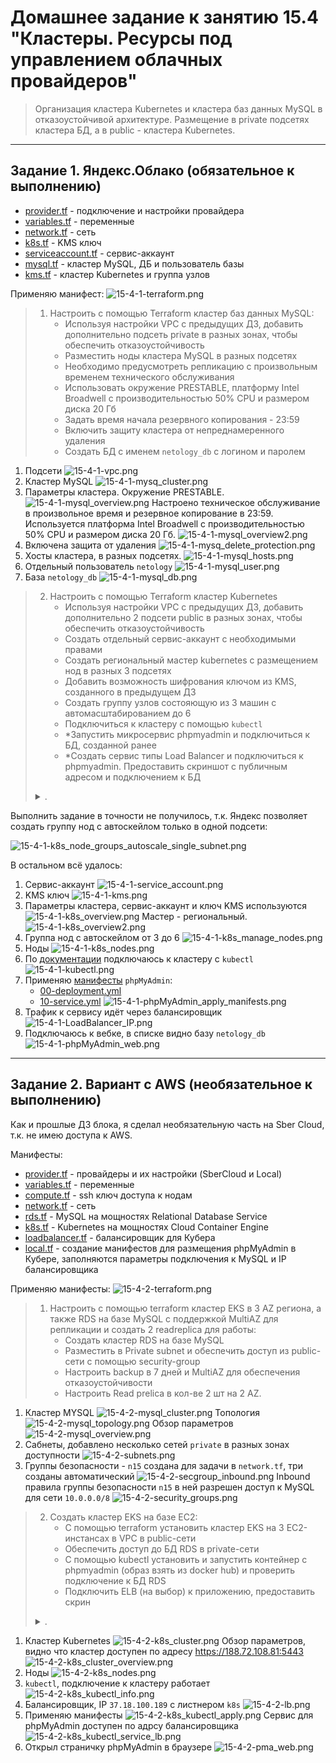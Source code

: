 # Домашнее задание к занятию 15.4 "Кластеры. Ресурсы под управлением облачных провайдеров"

> Организация кластера Kubernetes и кластера баз данных MySQL в отказоустойчивой архитектуре.
> Размещение в private подсетях кластера БД, а в public - кластера Kubernetes.

---
## Задание 1. Яндекс.Облако (обязательное к выполнению)

- [provider.tf](./15.4/yandex/provider.tf) - подключение и настройки провайдера
- [variables.tf](./15.4/yandex/variables.tf) - переменные
- [network.tf](./15.4/yandex/network.tf) - сеть
- [k8s.tf](./15.4/yandex/k8s.tf) - KMS ключ
- [serviceaccount.tf](./15.4/yandex/serviceaccount.tf) - сервис-аккаунт
- [mysql.tf](./15.4/yandex/mysql.tf) - кластер MySQL, ДБ и пользователь базы
- [kms.tf](./15.4/yandex/kms.tf) - кластер Kubernetes и группа узлов

Применяю манифест:
![15-4-1-terraform.png](./media/15-4-1-terraform.png)

> 1. Настроить с помощью Terraform кластер баз данных MySQL:
>       - Используя настройки VPC с предыдущих ДЗ, добавить дополнительно подсеть private в разных зонах, чтобы обеспечить отказоустойчивость 
>       - Разместить ноды кластера MySQL в разных подсетях
>       - Необходимо предусмотреть репликацию с произвольным временем технического обслуживания
>       - Использовать окружение PRESTABLE, платформу Intel Broadwell с производительностью 50% CPU и размером диска 20 Гб
>       - Задать время начала резервного копирования - 23:59
>       - Включить защиту кластера от непреднамеренного удаления
>       - Создать БД с именем `netology_db` c логином и паролем

1. Подсети
![15-4-1-vpc.png](./media/15-4-1-vpc.png)
1. Кластер MySQL
![15-4-1-mysq_cluster.png](./media/15-4-1-mysq_cluster.png)
1. Параметры кластера. Окружение PRESTABLE.
![15-4-1-mysql_overview.png](./media/15-4-1-mysql_overview.png)
Настроено техническое обслуживание в произвольное время и резервное копирование в 23:59. Используется платформа Intel Broadwell с производительностью 50% CPU и размером диска 20 Гб.
![15-4-1-mysql_overview2.png](./media/15-4-1-mysql_overview2.png)
1. Включена защита от удаления
![15-4-1-mysq_delete_protection.png](./media/15-4-1-mysq_delete_protection.png)
1. Хосты кластера, в разных подсетях.
![15-4-1-mysql_hosts.png](./media/15-4-1-mysql_hosts.png)
1. Отдельный пользователь `netology`
![15-4-1-mysql_user.png](./media/15-4-1-mysql_user.png)
1. База `netology_db`
![15-4-1-mysql_db.png](./media/15-4-1-mysql_db.png)

> 2. Настроить с помощью Terraform кластер Kubernetes
>       - Используя настройки VPC с предыдущих ДЗ, добавить дополнительно 2 подсети public в разных зонах, чтобы обеспечить отказоустойчивость
>       - Создать отдельный сервис-аккаунт с необходимыми правами 
>       - Создать региональный мастер kubernetes с размещением нод в разных 3 подсетях
>       - Добавить возможность шифрования ключом из KMS, созданного в предыдущем ДЗ
>       - Создать группу узлов состояющую из 3 машин с автомасштабированием до 6
>       - Подключиться к кластеру с помощью `kubectl`
>       - *Запустить микросервис phpmyadmin и подключиться к БД, созданной ранее
>       - *Создать сервис типы Load Balancer и подключиться к phpmyadmin. Предоставить скриншот с публичным адресом и подключением к БД
> 
> <details><summary>.</summary>
>
> Документация
> - [MySQL cluster](https://registry.terraform.io/providers/yandex-cloud/yandex/latest/docs/resources/mdb_mysql_cluster)
> - [Создание кластера kubernetes](https://cloud.yandex.ru/docs/managed-kubernetes/operations/kubernetes-cluster/kubernetes-cluster-create)
> - [K8S Cluster](https://registry.terraform.io/providers/yandex-cloud/yandex/latest/docs/resources/kubernetes_cluster)
> - [K8S node group](https://registry.terraform.io/providers/yandex-cloud/yandex/latest/docs/resources/kubernetes_node_group)
>
> </details>

Выполнить задание в точности не получилось, т.к. Яндекс позволяет создать группу нод с автоскейлом только в одной подсети:

![15-4-1-k8s_node_groups_autoscale_single_subnet.png](./media/15-4-1-k8s_node_groups_autoscale_single_subnet.png)

В остальном всё удалось:
1. Сервис-аккаунт
![15-4-1-service_account.png](./media/15-4-1-service_account.png)
1. KMS ключ
![15-4-1-kms.png](./media/15-4-1-kms.png)
1. Параметры кластера, сервис-аккаунт и ключ KMS используются
![15-4-1-k8s_overview.png](./media/15-4-1-k8s_overview.png)
Мастер - региональный. 
![15-4-1-k8s_overview2.png](./media/15-4-1-k8s_overview2.png)
1. Группа нод с автоскейлом от 3 до 6
![15-4-1-k8s_manage_nodes.png](./media/15-4-1-k8s_manage_nodes.png)
1. Ноды
![15-4-1-k8s_nodes.png](./media/15-4-1-k8s_nodes.png)
1. По [документации](https://cloud.yandex.ru/docs/managed-kubernetes/operations/connect/#kubectl-connect) подключаюсь к кластеру с `kubectl`
![15-4-1-kubectl.png](./media/15-4-1-kubectl.png)
1. Применяю [манифесты](./15.4/yandex/manifests/) `phpMyAdmin`:
    - [00-deployment.yml](./15.4/yandex/manifests/00-deployment.yml)
    - [10-service.yml](./15.4/yandex/manifests/10-service.yml)
![15-4-1-phpMyAdmin_apply_manifests.png](./media/15-4-1-phpMyAdmin_apply_manifests.png)
1. Трафик к сервису идёт через балансировщик
![15-4-1-LoadBalancer_IP.png](./media/15-4-1-LoadBalancer_IP.png)
1. Подключаюсь к вебке, в списке видно базу `netology_db`
![15-4-1-phpMyAdmin_web.png](./media/15-4-1-phpMyAdmin_web.png)

--- 
## Задание 2. Вариант с AWS (необязательное к выполнению)

Как и прошлые ДЗ блока, я сделал необязательную часть на Sber Cloud, т.к. не имею доступа к AWS.

Манифесты:
- [provider.tf](./15.4/sber/provider.tf) - провайдеры и их настройки (SberCloud и Local)
- [variables.tf](./15.4/sber/variables.tf) - переменные
- [compute.tf](./15.4/sber/compute.tf) - ssh ключ доступа к нодам
- [network.tf](./15.4/sber/network.tf) - сеть
- [rds.tf](./15.4/sber/rds.tf) - MySQL на мощностях Relational Database Service
- [k8s.tf](./15.4/sber/k8s.tf) - Kubernetes на мощностях Cloud Container Engine
- [loadbalancer.tf](./15.4/sber/loadbalancer.tf) - балансировщик для Кубера
- [local.tf](./15.4/sber/local.tf) - создание манифестов для размещения phpMyAdmin в Кубере, заполняются параметры подключения к MySQL и IP балансировщика

Применяю манифесты:
![15-4-2-terraform.png](./media/15-4-2-terraform.png)

> 1. Настроить с помощью terraform кластер EKS в 3 AZ региона, а также RDS на базе MySQL с поддержкой MultiAZ для репликации и создать 2 readreplica для работы:
>       - Создать кластер RDS на базе MySQL
>       - Разместить в Private subnet и обеспечить доступ из public-сети c помощью security-group
>       - Настроить backup в 7 дней и MultiAZ для обеспечения отказоустойчивости
>       - Настроить Read prelica в кол-ве 2 шт на 2 AZ.

1. Кластер MYSQL
![15-4-2-mysql_cluster.png](./media/15-4-2-mysql_cluster.png)
Топология
![15-4-2-mysql_topology.png](./media/15-4-2-mysql_topology.png)
Обзор параметров
![15-4-2-mysql_overview.png](./media/15-4-2-mysql_overview.png)
1. Сабнеты, добавлено несколько сетей `private` в разных зонах доступности
![15-4-2-subnets.png](./media/15-4-2-subnets.png)
1. Группы безопасности - `n15` создана для задачи в `network.tf`, три созданы автоматический
![15-4-2-secgroup_inbound.png](./media/15-4-2-secgroup_inbound.png)
Inbound правила группы безопасности `n15` в ней разрешен доступ к MySQL для сети `10.0.0.0/8`
![15-4-2-security_groups.png](./media/15-4-2-security_groups.png)

> 2. Создать кластер EKS на базе EC2:
>       - С помощью terraform установить кластер EKS на 3 EC2-инстансах в VPC в public-сети
>       - Обеспечить доступ до БД RDS в private-сети
>       - С помощью kubectl установить и запустить контейнер с phpmyadmin (образ взять из docker hub) и проверить подключение к БД RDS
>       - Подключить ELB (на выбор) к приложению, предоставить скрин
> 
> <details><summary>.</summary>
>
> Документация
> - [Модуль EKS](https://learn.hashicorp.com/tutorials/terraform/eks)
>
> </details>

1. Кластер Kubernetes
![15-4-2-k8s_cluster.png](./media/15-4-2-k8s_cluster.png)
Обзор параметров, видно что кластер доступен по адресу https://188.72.108.81:5443
![15-4-2-k8s_cluster_overview.png](./media/15-4-2-k8s_cluster_overview.png)
1. Ноды
![15-4-2-k8s_nodes.png](./media/15-4-2-k8s_nodes.png)
1. `kubectl`, подключение к кластеру работает
![15-4-2-k8s_kubectl_info.png](./media/15-4-2-k8s_kubectl_info.png)
1. Балансировщик, IP `37.18.100.189` с листнером `k8s`
![15-4-2-lb.png](./media/15-4-2-lb.png)
1. Применяю манифесты
![15-4-2-k8s_kubectl_apply.png](./media/15-4-2-k8s_kubectl_apply.png)
Сервис для phpMyAdmin доступен по адрсу балансировщика
![15-4-2-k8s_kubectl_service_lb.png](./media/15-4-2-k8s_kubectl_service_lb.png)
1. Открыл страничку phpMyAdmin в браузере
![15-4-2-pma_web.png](./media/15-4-2-pma_web.png)